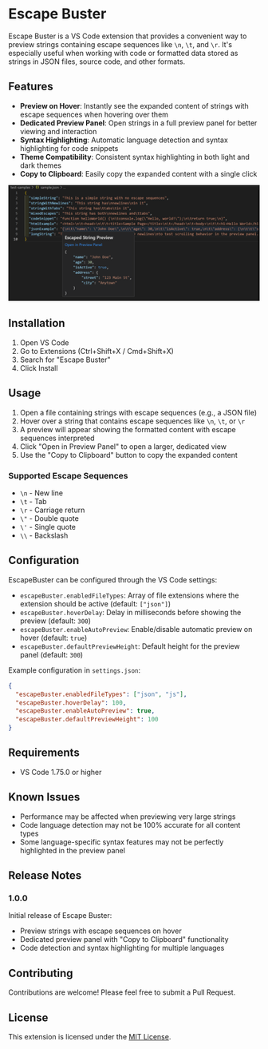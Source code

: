 # Escape Buster

Escape Buster is a VS Code extension that provides a convenient way to preview strings containing escape sequences like `\n`, `\t`, and `\r`. It's especially useful when working with code or formatted data stored as strings in JSON files, source code, and other formats.

## Features

- **Preview on Hover**: Instantly see the expanded content of strings with escape sequences when hovering over them
- **Dedicated Preview Panel**: Open strings in a full preview panel for better viewing and interaction
- **Syntax Highlighting**: Automatic language detection and syntax highlighting for code snippets
- **Theme Compatibility**: Consistent syntax highlighting in both light and dark themes
- **Copy to Clipboard**: Easily copy the expanded content with a single click

![screenshot](image/README/screen-shot.png)

## Installation

1. Open VS Code
2. Go to Extensions (Ctrl+Shift+X / Cmd+Shift+X)
3. Search for "Escape Buster"
4. Click Install

## Usage

1. Open a file containing strings with escape sequences (e.g., a JSON file)
2. Hover over a string that contains escape sequences like `\n`, `\t`, or `\r`
3. A preview will appear showing the formatted content with escape sequences interpreted
4. Click "Open in Preview Panel" to open a larger, dedicated view
5. Use the "Copy to Clipboard" button to copy the expanded content

### Supported Escape Sequences

- `\n` - New line
- `\t` - Tab
- `\r` - Carriage return
- `\"` - Double quote
- `\'` - Single quote
- `\\` - Backslash

## Configuration

EscapeBuster can be configured through the VS Code settings:

- `escapeBuster.enabledFileTypes`: Array of file extensions where the extension should be active (default: `["json"]`)
- `escapeBuster.hoverDelay`: Delay in milliseconds before showing the preview (default: `300`)
- `escapeBuster.enableAutoPreview`: Enable/disable automatic preview on hover (default: `true`)
- `escapeBuster.defaultPreviewHeight`: Default height for the preview panel (default: `300`)

Example configuration in `settings.json`:

```json
{
  "escapeBuster.enabledFileTypes": ["json", "js"],
  "escapeBuster.hoverDelay": 100,
  "escapeBuster.enableAutoPreview": true,
  "escapeBuster.defaultPreviewHeight": 100
}
```

## Requirements

- VS Code 1.75.0 or higher

## Known Issues

- Performance may be affected when previewing very large strings
- Code language detection may not be 100% accurate for all content types
- Some language-specific syntax features may not be perfectly highlighted in the preview panel

## Release Notes

### 1.0.0

Initial release of Escape Buster:

- Preview strings with escape sequences on hover
- Dedicated preview panel with "Copy to Clipboard" functionality
- Code detection and syntax highlighting for multiple languages

## Contributing

Contributions are welcome! Please feel free to submit a Pull Request.

## License

This extension is licensed under the [MIT License](LICENSE).
